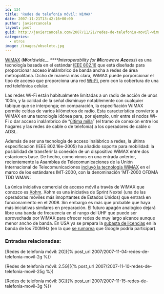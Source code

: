 ```yaml
---
id: 134
title: 'Redes de telefonía móvil: WiMAX'
date: 2007-11-21T13:42:16+00:00
author: javiercancela
layout: post
guid: http://javiercancela.com/2007/11/21/redes-de-telefonia-movil-wimax/
categories:
  - otros
image: /images/obsolete.jpg
---
```

[WiMAX](http://en.wikipedia.org/wiki/WiMAX "WiMAX") (_**W**orldwide__ ******I**nteroperability for **M**icrowave **Acc**ess_) es una tecnología basada en el estándar [IEEE 802.16](http://en.wikipedia.org/wiki/IEEE_802.16 "IEEE 802.16") que está diseñada para proporcionar acceso inalámbrico de banda ancha a redes de área metropolitana. Dicho de manera más clara, WiMAX puede porporcionar el tipo de acceso que proporciona una red [Wi-Fi](http://en.wikipedia.org/wiki/Wi-Fi "Wi-Fi"), pero con la cobertura de una red telefónica celular.

Las redes Wi-Fi están habitualmente limitadas a un radio de acción de unos 100m, y la calidad de la señal disminuye notablemente con cualquier tabique que se interponga; en comparación, la especifiación WiMAX permite celdas de varios kilómetros de radio. Esta característica convierte a WiMAX en una tecnología idónea para, por ejemplo, unir entre sí nodos Wi-Fi o dar acceso inalámbrico de &#8220;[última milla](http://en.wikipedia.org/wiki/Last_mile "Last mile")&#8221; (el tramo de conexión entre los hogares y las redes de cable o de telefonía) a los operadores de cable o ADSL.

Además de ser una tecnología de acceso inalábrico a redes, la última especificación (IEEE 802.16e-2005) ha añadido soporte para mobilidad: la posibilidad de transferir la conexión de un dispositivo WiMAX entre dos estaciones base. De hecho, como vimos en una entrada anterior, recientemente la Asamblea de Telecomunicaciones de la Unión Internacional de Telecomunicaciones [incluyó la tecnología WiMAX](http://www.itu.int/newsroom/press_releases/2007/30.html "ITU Radiocommunication Assembly approves new developments for its 3G standards") en el marco de los estándares IMT-2000, con la denominación &#8216;MT-2000 OFDMA TDD WMAN&#8217;.

La única iniciativa comercial de acceso móvil a través de WiMAX que conozco es [Xohm](http://www.xohm.com/ "Xohm is coming"). Xohm es una iniciativa de Sprint Nextel (una de las operadoras móviles más imoprtantes de Estados Unidos) que entrará en funcionamiento en el 2008. Sin embargo es más que probable que haya más iniciativas similares en preparación. El futuro apagón analógico dejará libre una banda de frecuencia en el rango del UHF que puede ser aprovechada por WiMAX para ofrecer redes de muy largo alcance aunque menor ancho de banda. En USA ya se prepara la [subasta de licencias](http://www.rcrnews.com/apps/pbcs.dll/article?AID=/20070926/SUB/70925008 "Land of opportunity") en la banda de los 700MHz (en la que [se rumorea](http://www.itwire.com/content/view/15391/127/ "genuine or a game?") que Google podría participar).

### Entradas relacionadas:

[Redes de telefonía móvil: 2G]({% post_url 2007/2007-11-04-redes-de-telefonia-movil-2g %})

[Redes de telefonía móvil: 2.5G]({% post_url 2007/2007-11-10-redes-de-telefonia-movil-25g %})
  
[Redes de telefonía móvil: 3G]({% post_url 2007/2007-11-15-redes-de-telefonia-movil-3g %})

